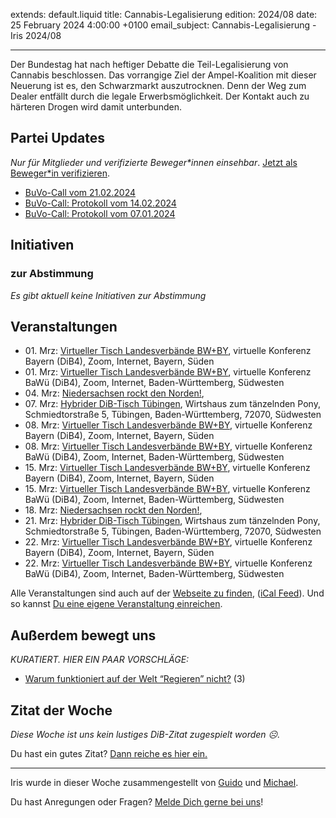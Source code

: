 
extends: default.liquid
title: Cannabis-Legalisierung
edition: 2024/08
date: 25 February 2024 4:00:00 +0100
email_subject: Cannabis-Legalisierung - Iris 2024/08

---
Der Bundestag hat nach heftiger Debatte die Teil-Legalisierung von Cannabis beschlossen. Das vorrangige Ziel der Ampel-Koalition mit dieser Neuerung ist es, den Schwarzmarkt auszutrocknen. Denn der Weg zum Dealer entfällt durch die legale Erwerbsmöglichkeit. Der Kontakt auch zu härteren Drogen wird damit unterbunden.



## Partei Updates

_Nur für Mitglieder und verifizierte Beweger\*innen einsehbar_. [Jetzt als Beweger\*in verifizieren](https://dib.de/bewegerin-werden/).

 - [BuVo-Call vom 21.02.2024](https://marktplatz.dib.de/t/buvo-call-vom-21-02-2024/40214)
 - [BuVo-Call: Protokoll vom 14.02.2024](https://marktplatz.dib.de/t/buvo-call-protokoll-vom-14-02-2024/40210)
 - [BuVo-Call: Protokoll vom 07.01.2024](https://marktplatz.dib.de/t/buvo-call-protokoll-vom-07-01-2024/40209)

## Initiativen

### zur Abstimmung
_Es gibt aktuell keine Initiativen zur Abstimmung_

## Veranstaltungen

 - 01.&nbsp;Mrz: [Virtueller Tisch Landesverbände BW+BY](https://dib.de/events/virtueller-tisch-landesverbaende-bwby-2-2024-03-01/), virtuelle Konferenz Bayern (DiB4), Zoom, Internet, Bayern, Süden
 - 01.&nbsp;Mrz: [Virtueller Tisch Landesverbände BW+BY](https://dib.de/events/virtueller-tisch-landesverbaende-bwby-3-2024-03-01/), virtuelle Konferenz BaWü (DiB4), Zoom, Internet, Baden-Württemberg, Südwesten
 - 04.&nbsp;Mrz: [Niedersachsen rockt den Norden!](https://dib.de/events/niedersachsen-call-2024-03-04/), 
 - 07.&nbsp;Mrz: [Hybrider DiB-Tisch Tübingen](https://dib.de/events/virtueller-tisch-tuebingen-2024-03-07/), Wirtshaus zum tänzelnden Pony, Schmiedtorstraße 5, Tübingen, Baden-Württemberg, 72070, Südwesten
 - 08.&nbsp;Mrz: [Virtueller Tisch Landesverbände BW+BY](https://dib.de/events/virtueller-tisch-landesverbaende-bwby-2-2024-03-08/), virtuelle Konferenz Bayern (DiB4), Zoom, Internet, Bayern, Süden
 - 08.&nbsp;Mrz: [Virtueller Tisch Landesverbände BW+BY](https://dib.de/events/virtueller-tisch-landesverbaende-bwby-3-2024-03-08/), virtuelle Konferenz BaWü (DiB4), Zoom, Internet, Baden-Württemberg, Südwesten
 - 15.&nbsp;Mrz: [Virtueller Tisch Landesverbände BW+BY](https://dib.de/events/virtueller-tisch-landesverbaende-bwby-2-2024-03-15/), virtuelle Konferenz Bayern (DiB4), Zoom, Internet, Bayern, Süden
 - 15.&nbsp;Mrz: [Virtueller Tisch Landesverbände BW+BY](https://dib.de/events/virtueller-tisch-landesverbaende-bwby-3-2024-03-15/), virtuelle Konferenz BaWü (DiB4), Zoom, Internet, Baden-Württemberg, Südwesten
 - 18.&nbsp;Mrz: [Niedersachsen rockt den Norden!](https://dib.de/events/niedersachsen-call-2024-03-18/), 
 - 21.&nbsp;Mrz: [Hybrider DiB-Tisch Tübingen](https://dib.de/events/virtueller-tisch-tuebingen-2024-03-21/), Wirtshaus zum tänzelnden Pony, Schmiedtorstraße 5, Tübingen, Baden-Württemberg, 72070, Südwesten
 - 22.&nbsp;Mrz: [Virtueller Tisch Landesverbände BW+BY](https://dib.de/events/virtueller-tisch-landesverbaende-bwby-2-2024-03-22/), virtuelle Konferenz Bayern (DiB4), Zoom, Internet, Bayern, Süden
 - 22.&nbsp;Mrz: [Virtueller Tisch Landesverbände BW+BY](https://dib.de/events/virtueller-tisch-landesverbaende-bwby-3-2024-03-22/), virtuelle Konferenz BaWü (DiB4), Zoom, Internet, Baden-Württemberg, Südwesten

Alle Veranstaltungen sind auch auf der [Webseite zu finden](https://dib.de/veranstaltungen/), ([iCal Feed](https://dib.de/?ical=1)). Und so kannst [Du eine eigene Veranstaltung einreichen](https://marktplatz.dib.de/t/eine-veranstaltung-auf-der-webseite-einreichen/21379).


## Außerdem bewegt uns

_KURATIERT. HIER EIN PAAR VORSCHLÄGE:_
 - [Warum funktioniert auf der Welt &ldquo;Regieren&rdquo; nicht?](https://marktplatz.dib.de/t/warum-funktioniert-auf-der-welt-regieren-nicht/40215) (3)


## Zitat der Woche
_Diese Woche ist uns kein lustiges DiB-Zitat zugespielt worden ☹._

Du hast ein gutes Zitat? [Dann reiche es hier ein.](https://marktplatz.dib.de/t/fortsetzung-lustige-dib-zitate/24431)


---

Iris wurde in dieser Woche zusammengestellt von [Guido](https://marktplatz.dib.de/u/Guido/) und [Michael](https://marktplatz.dib.de/u/MichaelVoss/).

Du hast Anregungen oder Fragen? [Melde Dich gerne bei uns](https://marktplatz.dib.de/t/neu-iris-die-woechtliche-zusammenfasssung-zum-sonntagsbrunch/10990)!

